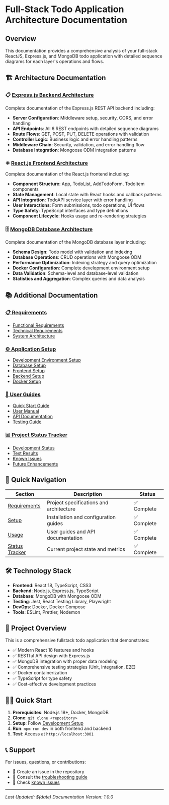 # Full-Stack Todo Application Architecture Documentation

## Overview
This documentation provides a comprehensive analysis of your full-stack ReactJS, Express.js, and MongoDB todo application with detailed sequence diagrams for each layer's operations and flows.

## 🏗️ Architecture Documentation

### 📋 [Express.js Backend Architecture](./express-js-architecture.md)
Complete documentation of the Express.js REST API backend including:
- **Server Configuration**: Middleware setup, security, CORS, and error handling
- **API Endpoints**: All 6 REST endpoints with detailed sequence diagrams
- **Route Flows**: GET, POST, PUT, DELETE operations with validation
- **Controller Logic**: Business logic and error handling patterns
- **Middleware Chain**: Security, validation, and error handling flow
- **Database Integration**: Mongoose ODM integration patterns

### ⚛️ [React.js Frontend Architecture](./react-js-architecture.md)
Complete documentation of the React.js frontend including:
- **Component Structure**: App, TodoList, AddTodoForm, TodoItem components
- **State Management**: Local state with React hooks and callback patterns
- **API Integration**: TodoAPI service layer with error handling
- **User Interactions**: Form submissions, todo operations, UI flows
- **Type Safety**: TypeScript interfaces and type definitions
- **Component Lifecycle**: Hooks usage and re-rendering strategies

### 🗄️ [MongoDB Database Architecture](./mongodb-architecture.md)
Complete documentation of the MongoDB database layer including:
- **Schema Design**: Todo model with validation and indexing
- **Database Operations**: CRUD operations with Mongoose ODM
- **Performance Optimization**: Indexing strategy and query optimization
- **Docker Configuration**: Complete development environment setup
- **Data Validation**: Schema-level and database-level validation
- **Statistics and Aggregation**: Complex queries and data analysis

## 📚 Additional Documentation

### [📋 Requirements](./requirements/README.md)
- [Functional Requirements](./requirements/functional-requirements.md)
- [Technical Requirements](./requirements/technical-requirements.md)
- [System Architecture](./requirements/system-architecture.md)

### [⚙️ Application Setup](./application-setup/README.md)
- [Development Environment Setup](./application-setup/development-setup.md)
- [Database Setup](./application-setup/database-setup.md)
- [Frontend Setup](./application-setup/frontend-setup.md)
- [Backend Setup](./application-setup/backend-setup.md)
- [Docker Setup](./application-setup/docker-setup.md)

### [📖 User Guides](./use-me/README.md)
- [Quick Start Guide](./use-me/quick-start.md)
- [User Manual](./use-me/user-manual.md)
- [API Documentation](./use-me/api-documentation.md)
- [Testing Guide](./use-me/testing-guide.md)

### [📊 Project Status Tracker](./project-status-tracker/README.md)
- [Development Status](./project-status-tracker/development-status.md)
- [Test Results](./project-status-tracker/test-results.md)
- [Known Issues](./project-status-tracker/known-issues.md)
- [Future Enhancements](./project-status-tracker/future-enhancements.md)

## 🚀 Quick Navigation

| Section | Description | Status |
|---------|-------------|--------|
| [Requirements](./requirements/) | Project specifications and architecture | ✅ Complete |
| [Setup](./application-setup/) | Installation and configuration guides | ✅ Complete |
| [Usage](./use-me/) | User guides and API documentation | ✅ Complete |
| [Status Tracker](./project-status-tracker/) | Current project state and metrics | ✅ Complete |

## 🛠 Technology Stack

- **Frontend**: React 18, TypeScript, CSS3
- **Backend**: Node.js, Express.js, TypeScript
- **Database**: MongoDB with Mongoose ODM
- **Testing**: Jest, React Testing Library, Playwright
- **DevOps**: Docker, Docker Compose
- **Tools**: ESLint, Prettier, Nodemon

## 🎯 Project Overview

This is a comprehensive fullstack todo application that demonstrates:

- ✅ Modern React 18 features and hooks
- ✅ RESTful API design with Express.js
- ✅ MongoDB integration with proper data modeling
- ✅ Comprehensive testing strategies (Unit, Integration, E2E)
- ✅ Docker containerization
- ✅ TypeScript for type safety
- ✅ Cost-effective development practices

## 🏃‍♂️ Quick Start

1. **Prerequisites**: Node.js 18+, Docker, MongoDB
2. **Clone**: `git clone <repository>`
3. **Setup**: Follow [Development Setup](./application-setup/development-setup.md)
4. **Run**: `npm run dev` in both frontend and backend
5. **Test**: Access at `http://localhost:3001`

## 📞 Support

For issues, questions, or contributions:
- 📧 Create an issue in the repository
- 📖 Consult the [troubleshooting guide](./application-setup/troubleshooting.md)
- 🔧 Check [known issues](./project-status-tracker/known-issues.md)

---

*Last Updated: $(date)*
*Documentation Version: 1.0.0*